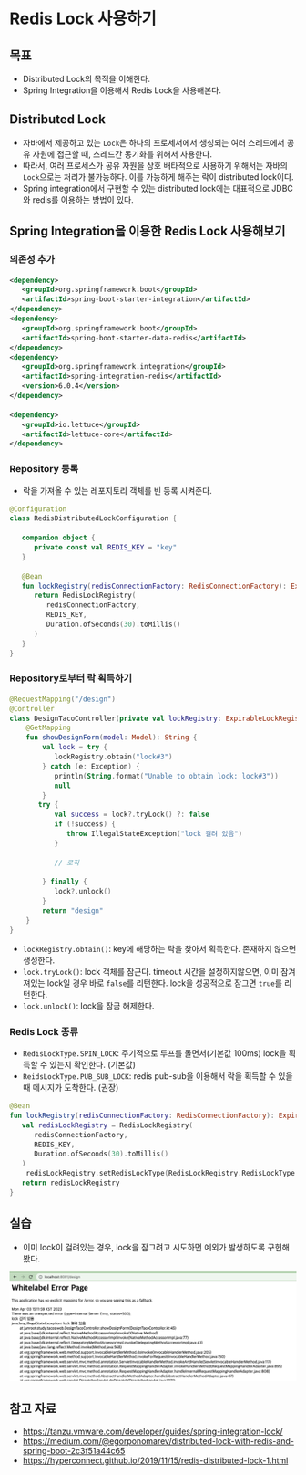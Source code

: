 # Redis Lock 사용하기

## 목표

- Distributed Lock의 목적을 이해한다.
- Spring Integration을 이용해서 Redis Lock을 사용해본다.

## Distributed Lock

- 자바에서 제공하고 있는 `Lock`은 하나의 프로세서에서 생성되는 여러 스레드에서 공유 자원에 접근할 때, 스레드간 동기화를 위해서 사용한다.
- 따라서, 여러 프로세스가 공유 자원을 상호 배타적으로 사용하기 위해서는 자바의 `Lock`으로는 처리가 불가능하다. 이를 가능하게 해주는 락이 distributed lock이다.
- Spring integration에서 구현할 수 있는 distributed lock에는 대표적으로 JDBC와 redis를 이용하는 방법이 있다.

## Spring Integration을 이용한 Redis Lock 사용해보기

### 의존성 추가

```xml
<dependency>  
   <groupId>org.springframework.boot</groupId>  
   <artifactId>spring-boot-starter-integration</artifactId>  
</dependency>  
<dependency>  
   <groupId>org.springframework.boot</groupId>  
   <artifactId>spring-boot-starter-data-redis</artifactId>  
</dependency>  
<dependency>  
   <groupId>org.springframework.integration</groupId>  
   <artifactId>spring-integration-redis</artifactId>  
   <version>6.0.4</version>  
</dependency>  
  
<dependency>  
   <groupId>io.lettuce</groupId>  
   <artifactId>lettuce-core</artifactId>  
</dependency>
```

### Repository 등록

- 락을 가져올 수 있는 레포지토리 객체를 빈 등록 시켜준다.

```kotlin
@Configuration  
class RedisDistributedLockConfiguration {  
  
   companion object {  
      private const val REDIS_KEY = "key"  
   }  
  
   @Bean  
   fun lockRegistry(redisConnectionFactory: RedisConnectionFactory): ExpirableLockRegistry {  
      return RedisLockRegistry(  
         redisConnectionFactory,  
         REDIS_KEY,  
         Duration.ofSeconds(30).toMillis()  
      )  
   }  
}
```

### Repository로부터 락 획득하기

```kotlin
@RequestMapping("/design")  
@Controller  
class DesignTacoController(private val lockRegistry: ExpirableLockRegistry) {
	@GetMapping  
	fun showDesignForm(model: Model): String {  
		val lock = try {  
		   lockRegistry.obtain("lock#3")  
		} catch (e: Exception) {  
		   println(String.format("Unable to obtain lock: lock#3"))  
		   null  
		}
	   try {  
		   val success = lock?.tryLock() ?: false  
		   if (!success) {  
		      throw IllegalStateException("lock 걸려 있음")  
		   }  
		   
		   // 로직
		   
		} finally {  
		   lock?.unlock()  
		}
		return "design"
	}
}
```

- `lockRegistry.obtain()`: key에 해당하는 락을 찾아서 획득한다. 존재하지 않으면 생성한다.
- `lock.tryLock()`: lock 객체를 잠근다. timeout 시간을 설정하지않으면, 이미 잠겨져있는 lock일 경우 바로 `false`를 리턴한다. lock을 성공적으로 잠그면 `true`를 리턴한다.
- `lock.unlock()`: lock을 잠금 해제한다.

### Redis Lock 종류

- `RedisLockType.SPIN_LOCK`: 주기적으로 루프를 돌면서(기본값 100ms) lock을 획득할 수 있는지 확인한다. (기본값)
- `ReidsLockType.PUB_SUB_LOCK`: redis pub-sub을 이용해서 락을 획득할 수 있을 때 메시지가 도착한다. (권장)

```kotlin
@Bean  
fun lockRegistry(redisConnectionFactory: RedisConnectionFactory): ExpirableLockRegistry {  
   val redisLockRegistry = RedisLockRegistry(  
      redisConnectionFactory,  
      REDIS_KEY,  
      Duration.ofSeconds(30).toMillis()  
   )  
	redisLockRegistry.setRedisLockType(RedisLockRegistry.RedisLockType.PUB_SUB_LOCK)  
   return redisLockRegistry  
}
```

## 실습

- 이미 lock이 걸려있는 경우, lock을 잠그려고 시도하면 예외가 발생하도록 구현해봤다.

![](assets/Pasted%20image%2020230403173040.png)

## 참고 자료

- https://tanzu.vmware.com/developer/guides/spring-integration-lock/
- https://medium.com/@egorponomarev/distributed-lock-with-redis-and-spring-boot-2c3f51a44c65
- https://hyperconnect.github.io/2019/11/15/redis-distributed-lock-1.html